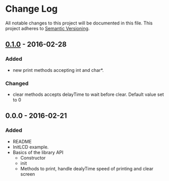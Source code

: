 # Change Log
All notable changes to this project will be documented in this file.
This project adheres to [Semantic Versioning](http://semver.org/).

## [0.1.0] - 2016-02-28
### Added
- new print methods accepting int and char*.
### Changed
- clear methods accepts delayTime to wait before clear. Default value set to 0

## 0.0.0 - 2016-02-21
### Added
- README
- InitLCD example.
- Basics of the library API
	* Constructor
	* init
	* Methods to print, handle dealyTime speed of printing and clear screen

[0.1.0]: https://github.com/jomaora/LCDHandler/compare/v0.0.0...v0.1.0

